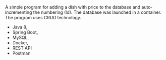 A simple program for adding a dish with price to the database and auto-incrementing the numbering (Id). The database was launched in a container. The program uses CRUD technology.
- Java 8, 
- Spring Boot, 
- MySQL, 
- Docker, 
- REST API
- Postman
